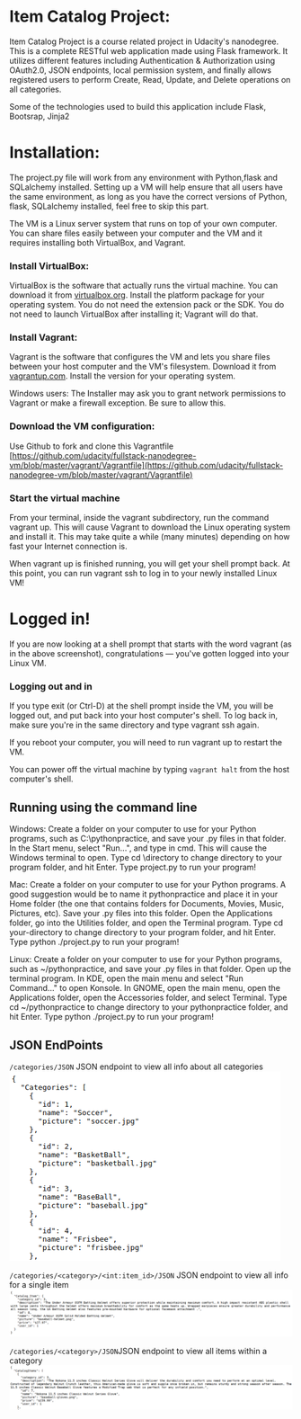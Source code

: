 # Item Catalog Project:

Item Catalog Project is a course related project in Udacity's nanodegree. This is a complete RESTful web application made using Flask framework. It utilizes different features including Authentication & Authorization using OAuth2.0, JSON endpoints, local permission system, and finally allows registered users to perform Create, Read, Update, and Delete operations on all categories.

Some of the technologies used to build this application include Flask, Bootsrap, Jinja2

# Installation:

The project.py file will work from any environment with Python,flask and SQLalchemy installed. Setting up a VM will help ensure that all users have the same environment, as long as you have the correct versions of Python, flask, SQLalchemy installed, feel free to skip this part.

The VM is a Linux server system that runs on top of your own computer. You can share files easily between your computer and the VM and it requires installing both VirtualBox, and Vagrant.

### Install VirtualBox:
VirtualBox is the software that actually runs the virtual machine. You can download it from [virtualbox.org](Virtualbox.org). Install the platform package for your operating system. You do not need the extension pack or the SDK. You do not need to launch VirtualBox after installing it; Vagrant will do that.

### Install Vagrant:
Vagrant is the software that configures the VM and lets you share files between your host computer and the VM's filesystem. Download it from [vagrantup.com](vagrantup.com). Install the version for your operating system.

Windows users: The Installer may ask you to grant network permissions to Vagrant or make a firewall exception. Be sure to allow this.


### Download the VM configuration:
Use Github to fork and clone this Vagrantfile [https://github.com/udacity/fullstack-nanodegree-vm/blob/master/vagrant/Vagrantfile](https://github.com/udacity/fullstack-nanodegree-vm/blob/master/vagrant/Vagrantfile)


### Start the virtual machine
From your terminal, inside the vagrant subdirectory, run the command vagrant up. This will cause Vagrant to download the Linux operating system and install it. This may take quite a while (many minutes) depending on how fast your Internet connection is.

When vagrant up is finished running, you will get your shell prompt back. At this point, you can run vagrant ssh to log in to your newly installed Linux VM!


# Logged in!

If you are now looking at a shell prompt that starts with the word vagrant (as in the above screenshot), congratulations — you've gotten logged into your Linux VM.


### Logging out and in
If you type exit (or Ctrl-D) at the shell prompt inside the VM, you will be logged out, and put back into your host computer's shell. To log back in, make sure you're in the same directory and type vagrant ssh again.

If you reboot your computer, you will need to run vagrant up to restart the VM.

You can power off the virtual machine by typing `vagrant halt` from the host computer's shell.


## Running using the command line
Windows:
Create a folder on your computer to use for your Python programs, such as C:\pythonpractice, and save your .py files in that folder.
In the Start menu, select "Run...", and type in cmd. This will cause the Windows terminal to open.
Type cd \directory to change directory to your program folder, and hit Enter.
Type project.py to run your program!

Mac:
Create a folder on your computer to use for your Python programs. A good suggestion would be to name it pythonpractice and place it in your Home folder (the one that contains folders for Documents, Movies, Music, Pictures, etc). Save your .py files into this folder.
Open the Applications folder, go into the Utilities folder, and open the Terminal program.
Type cd your-directory to change directory to your program folder, and hit Enter.
Type python ./project.py to run your program!

Linux:
Create a folder on your computer to use for your Python programs, such as ~/pythonpractice, and save your .py files in that folder.
Open up the terminal program. In KDE, open the main menu and select "Run Command..." to open Konsole. In GNOME, open the main menu, open the Applications folder, open the Accessories folder, and select Terminal.
Type cd ~/pythonpractice to change directory to your pythonpractice folder, and hit Enter.
Type python ./project.py to run your program!


## JSON EndPoints
`/categories/JSON` JSON endpoint to view all info about all categories
![alt text](https://github.com/AhmedElkashef02/Item-Catalogue/blob/master/assets/categoriesJSON.png)


`/categories/<category>/<int:item_id>/JSON` JSON endpoint to view all info for a single item
![alt text](https://github.com/AhmedElkashef02/Item-Catalogue/blob/master/assets/singleItemJSON.png)


`/categories/<category>/JSON`JSON endpoint to view all items within a category
![alt text](https://github.com/AhmedElkashef02/Item-Catalogue/blob/master/assets/SingleCategoryJSON.png)
